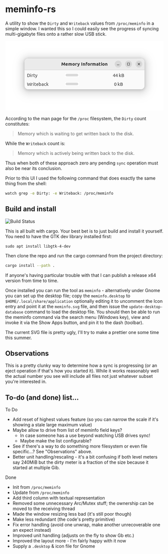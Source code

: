 # meminfo-rs

A utility to show the `Dirty` and `Writeback` values from `/proc/meminfo` in a simple window. I 
wanted this so I could easily see the progress of syncing multi-gigabyte files onto a rather slow 
USB stick.

![Screenshot of meminfo-rs in action](docs/screenshot.png)

According to the man page for the `/proc` filesystem, the `Dirty` count constitutes:

> Memory which is waiting to get written back to the disk.

While the `Writeback` count is:

> Memory which is actively being written back to the disk.

Thus when both of these approach zero any pending `sync` operation must also be near its conclusion.

Prior to this UI I used the following command that does exactly the same thing from the shell:

```bash
watch grep -e Dirty: -e Writeback: /proc/meminfo
```

## Build and install

![Build Status](https://github.com/dcminter/meminfo-rs/actions/workflows/rust.yml/badge.svg)

This is all built with cargo. Your best bet is to just build and install it yourself. You need
to have the GTK dev library installed first:

```text
sudo apt install libgtk-4-dev
```
Then clone the repo and run the cargo command from the project directory:

```bash
cargo install --path .
```
If anyone's having particular trouble with that I can publish a release x64 version from time to time.

Once installed you can run the tool as `meminfo` - alternatively under Gnome you can set up the desktop file; 
copy the `meminfo.desktop` to `$HOME/.local/share/application` optionally editing it to uncomment the
Icon entry and point it at the `meminfo.svg` file, and then issue the `update-desktop-database` command
to load the desktop file. You should then be able to run the meminfo command via the search menu (Windows key),
view and invoke it via the Show Apps button, and pin it to the dash (toolbar). 

The current SVG file is pretty ugly, I'll try to make a prettier one some time this summer.

## Observations

This is a pretty clunky way to determine how a sync is progressing (or an eject operation if 
that's how you started it). While it works reasonably well the actual number you see will 
include all files not just whatever subset you're interested in.

## To-do (and done) list...

To Do
  * Add reset of highest values feature (so you can narrow the scale if it's showing a stale large maximum value)
  * Maybe allow to drive from list of meminfo field keys?
    * In case someone has a use beyond watching USB drives sync!
    * Maybe make the list configurable?
  * See if there's a way to do something more filesystem or even file specific...? See "Observations" above.
  * Better unit handling/rescaling - it's a bit confusing if both level meters say 240MiB but the dirty meter is a fraction of the size because it started at multiple Gib. 

Done
  * Init from `/proc/meminfo`
  * Update from `/proc/meminfo`
  * Add third column with textual representation
  * Removed some unnecessary Arc/Mutex stuff; the ownership can be moved to the receiving thread
  * Made the window resizing less bad (it's still poor though)
  * Make less redundant (the code's pretty primitive)
  * Fix error handling (avoid one unwrap, make another unrecoverable one an expect instead)
  * Improved unit handling (adjusts on the fly to show Gb etc.)
  * Improved the layout more - I'm fairly happy with it now
  * Supply a `.desktop` & icon file for Gnome
